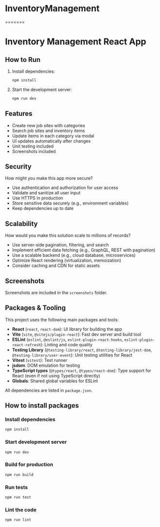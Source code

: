 
# InventoryManagement
=======

# Inventory Management React App

## How to Run

1. Install dependencies:
	```sh
	npm install
	```
2. Start the development server:
	```sh
	npm run dev
	```


## Features
- Create new job sites with categories
- Search job sites and inventory items
- Update items in each category via modal
- UI updates automatically after changes
- Unit testing included
- Screenshots included

## Security
How might you make this app more secure?
- Use authentication and authorization for user access
- Validate and sanitize all user input
- Use HTTPS in production
- Store sensitive data securely (e.g., environment variables)
- Keep dependencies up to date

## Scalability
How would you make this solution scale to millions of records?
- Use server-side pagination, filtering, and search
- Implement efficient data fetching (e.g., GraphQL, REST with pagination)
- Use a scalable backend (e.g., cloud database, microservices)
- Optimize React rendering (virtualization, memoization)
- Consider caching and CDN for static assets

## Screenshots
Screenshots are included in the `screenshots` folder.

## Packages & Tooling
This project uses the following main packages and tools:

- **React** (`react`, `react-dom`): UI library for building the app
- **Vite** (`vite`, `@vitejs/plugin-react`): Fast dev server and build tool
- **ESLint** (`eslint`, `@eslint/js`, `eslint-plugin-react-hooks`, `eslint-plugin-react-refresh`): Linting and code quality
- **Testing Library** (`@testing-library/react`, `@testing-library/jest-dom`, `@testing-library/user-event`): Unit testing utilities for React
- **Vitest** (`vitest`): Test runner
- **jsdom**: DOM emulation for testing
- **TypeScript types** (`@types/react`, `@types/react-dom`): Type support for React (even if not using TypeScript directly)
- **Globals**: Shared global variables for ESLint

All dependencies are listed in `package.json`.

## How to install packages


### Install dependencies
```sh
npm install
```

### Start development server
```sh
npm run dev
```

### Build for production
```sh
npm run build
```

### Run tests
```sh
npm run test
```

### Lint the code
```sh
npm run lint
```



